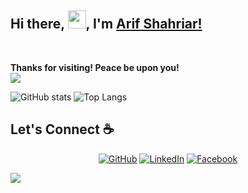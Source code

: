 ## Hi there, <img src="https://github.com/TheDudeThatCode/TheDudeThatCode/blob/master/Assets/Hi.gif" width="29px">, I'm [Arif Shahriar!](https://www.linkedin.com/in/shahriararif/) 

<br />

**Thanks for visiting! Peace be upon you!** 
<br />
![](https://visitor-badge.laobi.icu/badge?page_id=shahriar1996.shahriar1996)

![GitHub stats](https://github-readme-stats.vercel.app/api?username=shahriar1996&show_icons=true&theme=tokyonight)
![Top Langs](https://github-readme-stats.vercel.app/api/top-langs/?username=shahriar1996&theme=tokyonight)

## Let's Connect :coffee:
<p align="center">
	<a href="https://github.com/shahriar1996"><img src="https://img.icons8.com/bubbles/50/000000/github.png" alt="GitHub"/></a>
	<a href="https://www.linkedin.com/in/shahriararif/"><img src="https://img.icons8.com/bubbles/50/000000/linkedin.png" alt="LinkedIn"/></a>
	<a href="https://www.facebook.com/arif.shahriar.1232/"><img src="https://img.icons8.com/bubbles/50/000000/facebook-new.png" alt="Facebook"/></a>
</p>

<p align="left"> <img src="https://komarev.com/ghpvc/?username=shahriar1996" /> </p>
